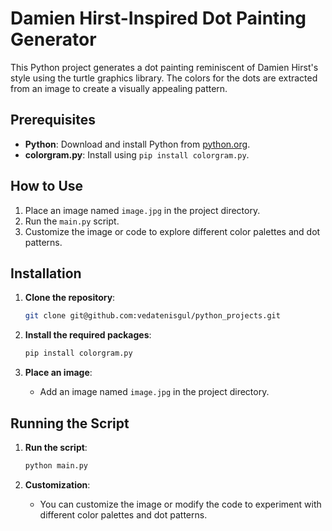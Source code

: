 # Damien Hirst-Inspired Dot Painting Generator

This Python project generates a dot painting reminiscent of Damien Hirst's style using the turtle graphics library. The colors for the dots are extracted from an image to create a visually appealing pattern.

## Prerequisites

- **Python**: Download and install Python from [python.org](https://www.python.org/downloads/).
- **colorgram.py**: Install using `pip install colorgram.py`.

## How to Use

1. Place an image named `image.jpg` in the project directory.
2. Run the `main.py` script.
3. Customize the image or code to explore different color palettes and dot patterns.

## Installation

1. **Clone the repository**:
    ```sh
    git clone git@github.com:vedatenisgul/python_projects.git
    ```

2. **Install the required packages**:
    ```sh
    pip install colorgram.py
    ```

3. **Place an image**:
    - Add an image named `image.jpg` in the project directory.

## Running the Script

1. **Run the script**:
    ```sh
    python main.py
    ```

2. **Customization**:
    - You can customize the image or modify the code to experiment with different color palettes and dot patterns.

